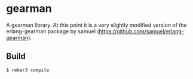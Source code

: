 gearman
=====

A gearman library. At this point it is a very slightly modified version of the
erlang-gearman package by samuel (https://github.com/samuel/erlang-gearman).

Build
-----

    $ rebar3 compile

